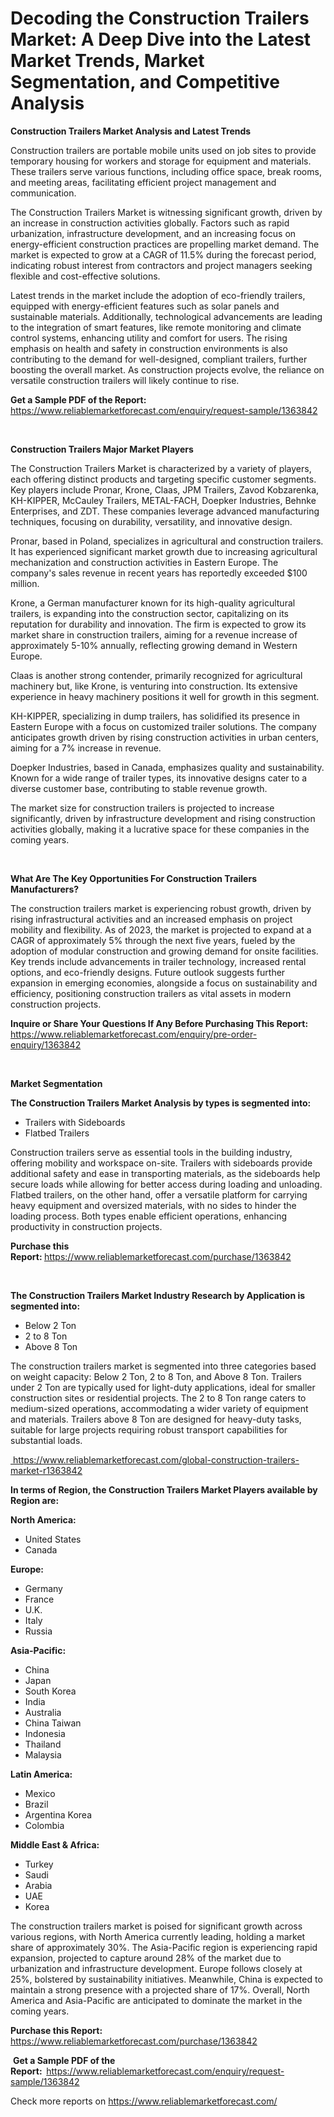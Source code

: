 <p><h1>Decoding the Construction Trailers Market: A Deep Dive into the Latest Market Trends, Market Segmentation, and Competitive Analysis</h1></p><p><strong>Construction Trailers Market Analysis and Latest Trends</strong></p>
<p><p>Construction trailers are portable mobile units used on job sites to provide temporary housing for workers and storage for equipment and materials. These trailers serve various functions, including office space, break rooms, and meeting areas, facilitating efficient project management and communication.</p><p>The Construction Trailers Market is witnessing significant growth, driven by an increase in construction activities globally. Factors such as rapid urbanization, infrastructure development, and an increasing focus on energy-efficient construction practices are propelling market demand. The market is expected to grow at a CAGR of 11.5% during the forecast period, indicating robust interest from contractors and project managers seeking flexible and cost-effective solutions.</p><p>Latest trends in the market include the adoption of eco-friendly trailers, equipped with energy-efficient features such as solar panels and sustainable materials. Additionally, technological advancements are leading to the integration of smart features, like remote monitoring and climate control systems, enhancing utility and comfort for users. The rising emphasis on health and safety in construction environments is also contributing to the demand for well-designed, compliant trailers, further boosting the overall market. As construction projects evolve, the reliance on versatile construction trailers will likely continue to rise.</p></p>
<p><strong>Get a Sample PDF of the Report:&nbsp;</strong> <a href="https://www.reliablemarketforecast.com/enquiry/request-sample/1363842?utm_campaign=2592&utm_medium=2&utm_source=Github&utm_content=ia&utm_term=19022025&utm_id=construction-trailers">https://www.reliablemarketforecast.com/enquiry/request-sample/1363842</a></p>
<p>&nbsp;</p>
<p><strong>Construction Trailers Major Market Players</strong></p>
<p><p>The Construction Trailers Market is characterized by a variety of players, each offering distinct products and targeting specific customer segments. Key players include Pronar, Krone, Claas, JPM Trailers, Zavod Kobzarenka, KH-KIPPER, McCauley Trailers, METAL-FACH, Doepker Industries, Behnke Enterprises, and ZDT. These companies leverage advanced manufacturing techniques, focusing on durability, versatility, and innovative design.</p><p>Pronar, based in Poland, specializes in agricultural and construction trailers. It has experienced significant market growth due to increasing agricultural mechanization and construction activities in Eastern Europe. The company's sales revenue in recent years has reportedly exceeded $100 million.</p><p>Krone, a German manufacturer known for its high-quality agricultural trailers, is expanding into the construction sector, capitalizing on its reputation for durability and innovation. The firm is expected to grow its market share in construction trailers, aiming for a revenue increase of approximately 5-10% annually, reflecting growing demand in Western Europe.</p><p>Claas is another strong contender, primarily recognized for agricultural machinery but, like Krone, is venturing into construction. Its extensive experience in heavy machinery positions it well for growth in this segment.</p><p>KH-KIPPER, specializing in dump trailers, has solidified its presence in Eastern Europe with a focus on customized trailer solutions. The company anticipates growth driven by rising construction activities in urban centers, aiming for a 7% increase in revenue.</p><p>Doepker Industries, based in Canada, emphasizes quality and sustainability. Known for a wide range of trailer types, its innovative designs cater to a diverse customer base, contributing to stable revenue growth.</p><p>The market size for construction trailers is projected to increase significantly, driven by infrastructure development and rising construction activities globally, making it a lucrative space for these companies in the coming years.</p></p>
<p>&nbsp;</p>
<p><strong>What Are The Key Opportunities For Construction Trailers Manufacturers?</strong></p>
<p><p>The construction trailers market is experiencing robust growth, driven by rising infrastructural activities and an increased emphasis on project mobility and flexibility. As of 2023, the market is projected to expand at a CAGR of approximately 5% through the next five years, fueled by the adoption of modular construction and growing demand for onsite facilities. Key trends include advancements in trailer technology, increased rental options, and eco-friendly designs. Future outlook suggests further expansion in emerging economies, alongside a focus on sustainability and efficiency, positioning construction trailers as vital assets in modern construction projects.</p></p>
<p><strong>Inquire or Share Your Questions If Any Before Purchasing This Report:</strong> <a href="https://www.reliablemarketforecast.com/enquiry/pre-order-enquiry/1363842?utm_campaign=2592&utm_medium=2&utm_source=Github&utm_content=ia&utm_term=19022025&utm_id=construction-trailers">https://www.reliablemarketforecast.com/enquiry/pre-order-enquiry/1363842</a></p>
<p>&nbsp;</p>
<p><strong>Market Segmentation</strong></p>
<p><strong>The Construction Trailers Market Analysis by types is segmented into:</strong></p>
<p><ul><li>Trailers with Sideboards</li><li>Flatbed Trailers</li></ul></p>
<p><p>Construction trailers serve as essential tools in the building industry, offering mobility and workspace on-site. Trailers with sideboards provide additional safety and ease in transporting materials, as the sideboards help secure loads while allowing for better access during loading and unloading. Flatbed trailers, on the other hand, offer a versatile platform for carrying heavy equipment and oversized materials, with no sides to hinder the loading process. Both types enable efficient operations, enhancing productivity in construction projects.</p></p>
<p><strong>Purchase this Report:&nbsp;</strong><a href="https://www.reliablemarketforecast.com/purchase/1363842?utm_campaign=2592&utm_medium=2&utm_source=Github&utm_content=ia&utm_term=19022025&utm_id=construction-trailers">https://www.reliablemarketforecast.com/purchase/1363842</a></p>
<p>&nbsp;</p>
<p><strong>The Construction Trailers Market Industry Research by Application is segmented into:</strong></p>
<p><ul><li>Below 2 Ton</li><li>2 to 8 Ton</li><li>Above 8 Ton</li></ul></p>
<p><p>The construction trailers market is segmented into three categories based on weight capacity: Below 2 Ton, 2 to 8 Ton, and Above 8 Ton. Trailers under 2 Ton are typically used for light-duty applications, ideal for smaller construction sites or residential projects. The 2 to 8 Ton range caters to medium-sized operations, accommodating a wider variety of equipment and materials. Trailers above 8 Ton are designed for heavy-duty tasks, suitable for large projects requiring robust transport capabilities for substantial loads.</p></p>
<p><a href="https://www.reliablemarketforecast.com/global-construction-trailers-market-r1363842?utm_campaign=2592&utm_medium=2&utm_source=Github&utm_content=ia&utm_term=19022025&utm_id=construction-trailers">&nbsp;https://www.reliablemarketforecast.com/global-construction-trailers-market-r1363842</a></p>
<p><strong>In terms of Region, the Construction Trailers Market Players available by Region are:</strong></p>
<p>
    <p> <strong> North America: </strong>
        <ul>
            <li>United States</li>
            <li>Canada</li>
        </ul>
        </p> 
    <p> <strong> Europe: </strong>
        <ul>
            <li>Germany</li>
            <li>France</li>
            <li>U.K.</li>
            <li>Italy</li>
            <li>Russia</li>
        </ul>
        </p> 
    <p> <strong> Asia-Pacific: </strong>
        <ul>
            <li>China</li>
            <li>Japan</li>
            <li>South Korea</li>
            <li>India</li>
            <li>Australia</li>
            <li>China Taiwan</li>
            <li>Indonesia</li>
            <li>Thailand</li>
            <li>Malaysia</li>
        </ul>
        </p> 
    <p> <strong> Latin America: </strong>
        <ul>
            <li>Mexico</li>
            <li>Brazil</li>
            <li>Argentina Korea</li>
            <li>Colombia</li>
        </ul>
        </p> 
    <p> <strong> Middle East & Africa: </strong>
        <ul>
            <li>Turkey</li>
            <li>Saudi</li>
            <li>Arabia</li>
            <li>UAE</li>
            <li>Korea</li>
        </ul>
    </p>
    </p>
<p><p>The construction trailers market is poised for significant growth across various regions, with North America currently leading, holding a market share of approximately 30%. The Asia-Pacific region is experiencing rapid expansion, projected to capture around 28% of the market due to urbanization and infrastructure development. Europe follows closely at 25%, bolstered by sustainability initiatives. Meanwhile, China is expected to maintain a strong presence with a projected share of 17%. Overall, North America and Asia-Pacific are anticipated to dominate the market in the coming years.</p></p>
<p><strong>Purchase this Report: </strong><a href="https://www.reliablemarketforecast.com/purchase/1363842?utm_campaign=2592&utm_medium=2&utm_source=Github&utm_content=ia&utm_term=19022025&utm_id=construction-trailers">https://www.reliablemarketforecast.com/purchase/1363842</a></p>
<p>&nbsp;<strong>Get a Sample PDF of the Report:&nbsp;&nbsp;</strong><a href="https://www.reliablemarketforecast.com/enquiry/request-sample/1363842?utm_campaign=2592&utm_medium=2&utm_source=Github&utm_content=ia&utm_term=19022025&utm_id=construction-trailers">https://www.reliablemarketforecast.com/enquiry/request-sample/1363842</a></p>
<p><strong></strong></p>
<p>Check more reports on <a href="https://www.reliablemarketforecast.com/?utm_campaign=2592&utm_medium=2&utm_source=Github&utm_content=ia&utm_term=19022025&utm_id=construction-trailers">https://www.reliablemarketforecast.com/</a></p>